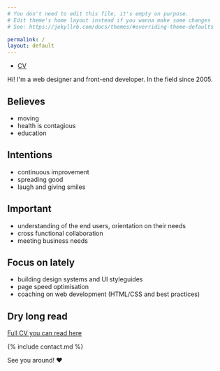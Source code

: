 ```yaml
---
# You don't need to edit this file, it's empty on purpose.
# Edit theme's home layout instead if you wanna make some changes
# See: https://jekyllrb.com/docs/themes/#overriding-theme-defaults

permalink: /
layout: default
---
```


<nav>
  <ul>
    <li class="nav__item {% if location == '/' or page.layout == 'default' %}active {% endif %}"><a href="cv">CV</a></li>
  </ul>
</nav>

Hi! I'm a web designer and front-end developer. In the field since 2005.


## Believes
- moving
- health is contagious
- education


## Intentions
- continuous improvement 
- spreading good
- laugh and giving smiles


## Important
- understanding of the end users, orientation on their needs
- cross functional collaboration
- meeting business needs


## Focus on lately
- building design systems and UI styleguides
- page speed optimisation
- coaching on web development (HTML/CSS and best practices)

## Dry long read
[Full CV you can read here](cv)


{% include contact.md %}

<!-- 

## Another place on the web
- [tataata](http://tataata.com) -->

See you around! ♥
